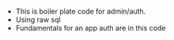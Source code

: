 - This is boiler plate code for admin/auth.
- Using raw sql
- Fundamentals for an app auth are in this code



